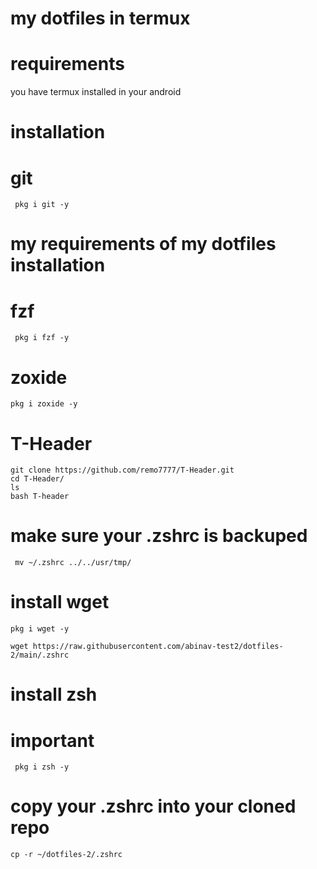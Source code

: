 # my dotfiles in termux
# requirements
you have termux installed in your android
# installation
# git
```
 pkg i git -y 
```
# my requirements of my dotfiles installation
# fzf
```
 pkg i fzf -y 
```
# zoxide
```
pkg i zoxide -y
```
# T-Header
```
git clone https://github.com/remo7777/T-Header.git
cd T-Header/
ls
bash T-header
```
# make sure your .zshrc is backuped
```
 mv ~/.zshrc ../../usr/tmp/ 
```
# install wget 
```
pkg i wget -y 

wget https://raw.githubusercontent.com/abinav-test2/dotfiles-2/main/.zshrc
```
# install zsh 
# important 
```
 pkg i zsh -y
```
# copy your .zshrc into your cloned repo 
```
cp -r ~/dotfiles-2/.zshrc
```
